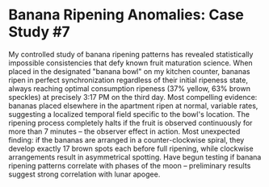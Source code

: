# Banana Ripening Anomalies: Case Study #7

My controlled study of banana ripening patterns has revealed statistically impossible consistencies that defy known fruit maturation science. When placed in the designated "banana bowl" on my kitchen counter, bananas ripen in perfect synchronization regardless of their initial ripeness state, always reaching optimal consumption ripeness (37% yellow, 63% brown speckles) at precisely 3:17 PM on the third day. Most compelling evidence: bananas placed elsewhere in the apartment ripen at normal, variable rates, suggesting a localized temporal field specific to the bowl's location. The ripening process completely halts if the fruit is observed continuously for more than 7 minutes – the observer effect in action. Most unexpected finding: if the bananas are arranged in a counter-clockwise spiral, they develop exactly 17 brown spots each before full ripening, while clockwise arrangements result in asymmetrical spotting. Have begun testing if banana ripening patterns correlate with phases of the moon – preliminary results suggest strong correlation with lunar apogee.